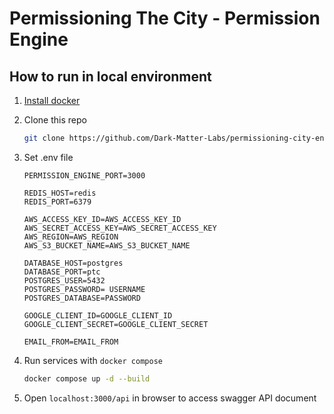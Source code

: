 # Permissioning The City - Permission Engine

## How to run in local environment

1. [Install docker](https://docs.docker.com/engine/install/)
1. Clone this repo

    ```bash
    git clone https://github.com/Dark-Matter-Labs/permissioning-city-engine.git
    ```

1. Set .env file

    ```text
    PERMISSION_ENGINE_PORT=3000

    REDIS_HOST=redis
    REDIS_PORT=6379

    AWS_ACCESS_KEY_ID=AWS_ACCESS_KEY_ID
    AWS_SECRET_ACCESS_KEY=AWS_SECRET_ACCESS_KEY
    AWS_REGION=AWS_REGION
    AWS_S3_BUCKET_NAME=AWS_S3_BUCKET_NAME

    DATABASE_HOST=postgres
    DATABASE_PORT=ptc
    POSTGRES_USER=5432
    POSTGRES_PASSWORD= USERNAME
    POSTGRES_DATABASE=PASSWORD

    GOOGLE_CLIENT_ID=GOOGLE_CLIENT_ID
    GOOGLE_CLIENT_SECRET=GOOGLE_CLIENT_SECRET

    EMAIL_FROM=EMAIL_FROM
    ```

1. Run services with `docker compose`

    ```bash
    docker compose up -d --build
    ```

1. Open `localhost:3000/api` in browser to access swagger API document
